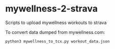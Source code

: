 # mywellness-2-strava

Scripts to upload mywellness workouts to strava

To convert data dumped from mywellness.com:

```bash
python3 mywellness_to_tcx.py workout_data.json
```
